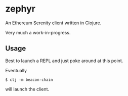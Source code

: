 # zephyr

An Ethereum Serenity client written in Clojure.

Very much a work-in-progress.

## Usage

Best to launch a REPL and just poke around at this point.

Eventually

    $ clj -m beacon-chain
    
will launch the client.
